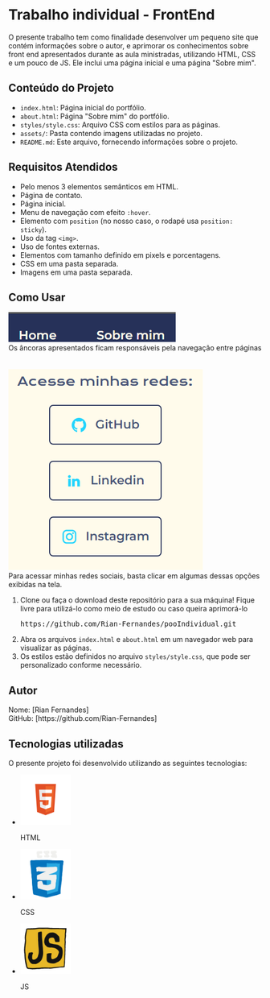 <body>
    <h1>Trabalho individual - FrontEnd</h1>
    <p>O presente trabalho tem como finalidade desenvolver um pequeno site que contém informações sobre o autor, e aprimorar os conhecimentos sobre front end apresentados durante as aula ministradas, utilizando HTML, CSS e um pouco de JS. Ele inclui uma página inicial e uma página "Sobre mim".
    <h2>Conteúdo do Projeto</h2>
    <ul>
        <li><code>index.html</code>: Página inicial do portfólio.</li>
        <li><code>about.html</code>: Página "Sobre mim" do portfólio.</li>
        <li><code>styles/style.css</code>: Arquivo CSS com estilos para as páginas.</li>
        <li><code>assets/</code>: Pasta contendo imagens utilizadas no projeto.</li>
        <li><code>README.md</code>: Este arquivo, fornecendo informações sobre o projeto.</li>
    </ul>
    <h2>Requisitos Atendidos</h2>
    <ul>
        <li>Pelo menos 3 elementos semânticos em HTML.</li>
        <li>Página de contato.</li>
        <li>Página inicial.</li>
        <li>Menu de navegação com efeito <code>:hover</code>.</li>
        <li>Elemento com <code>position</code> (no nosso caso, o rodapé usa <code>position: sticky</code>).</li>
        <li>Uso da tag <code>&lt;img&gt;</code>.</li>
        <li>Uso de fontes externas.</li>
        <li>Elementos com tamanho definido em pixels e porcentagens.</li>
        <li>CSS em uma pasta separada.</li>
        <li>Imagens em uma pasta separada.</li>
    </ul>
    <h2>Como Usar</h2>
    <img src="/images/home.png" title="Navegação entre páginas" alt = "Home e Sobre mim">
    <figcaption>Os âncoras apresentados ficam responsáveis pela navegação entre páginas</figcaption>
    <br></br>
    <img src="/images/redesSociais.png" title="Redirecionando para as redes sociais" alt = "GitHub, linkedin, e instagram">
    <figcaption>Para acessar minhas redes sociais, basta clicar em algumas dessas opções exibidas na tela.</figcaption>
    <ol>
        <li>Clone ou faça o download deste repositório para a sua máquina! Fique livre para utilizá-lo como meio de estudo ou caso queira aprimorá-lo</li>
        <pre><code></code>https://github.com/Rian-Fernandes/pooIndividual.git</code></pre>
        <li>Abra os arquivos <code>index.html</code> e <code>about.html</code> em um navegador web para visualizar as páginas.</li>
        <li>Os estilos estão definidos no arquivo <code>styles/style.css</code>, que pode ser personalizado conforme necessário.</li>
    </ol>
    <h2>Autor</h2>
    <p>
        Nome: [Rian Fernandes]<br>
        GitHub: [https://github.com/Rian-Fernandes]
    </p>
    <h2>Tecnologias utilizadas</h2>
    <p>O presente projeto foi desenvolvido utilizando as seguintes tecnologias:</p>
    <ul>
    <li><img src="/images/htmlgif.gif" alt="Icone do HTML" width="100" height="100">
        <p>HTML</p>
    </li>
    <li><img src="/images/css-gif.gif" alt="Icone do css" width="100" height="100">
        <p>CSS</p>
    </li>
    <li><img src="/images/functionality.js.gif" alt="Icone do Java Script" width="100" height="100">
        <p>JS</p>
    </li>  
</ul>
</body>
</html>

